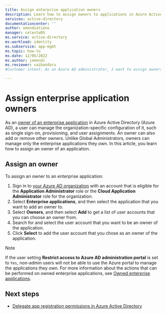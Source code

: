 ```yaml
---
title: Assign enterprise application owners
description: Learn how to assign owners to applications in Azure Active Directory
services: active-directory
documentationcenter: ''
author: omondiatieno
manager: celesteDG
ms.service: active-directory
ms.workload: identity
ms.subservice: app-mgmt
ms.topic: how-to
ms.date: 12/05/2022
ms.author: jomondi
ms.reviewer: saibandaru
#Customer intent: As an Azure AD administrator, I want to assign owners to enterprise applications.

---
```


# Assign enterprise application owners

As an [owner of an enterprise application](overview-assign-app-owners.md) in Azure Active Directory (Azure AD), a user can manage the organization-specific configuration of it, such as single sign-on, provisioning, and user assignments. An owner can also add or remove other owners. Unlike Global Administrators, owners can manage only the enterprise applications they own. In this article, you learn how to assign an owner of an application.

## Assign an owner

To assign an owner to an enterprise application:

1. Sign in to [your Azure AD organization](https://portal.azure.com/#blade/Microsoft_AAD_IAM/ActiveDirectoryMenuBlade/Overview) with an account that is eligible for the **Application Administrator** role or the **Cloud Application Administrator** role for the organization.
2. Select **Enterprise applications**, and then select the application that you want to add an owner to.
3. Select **Owners**, and then select **Add** to get a list of user accounts that you can choose an owner from.
4. Search for and select the user account that you want to be an owner of the application.
5. Click **Select** to add the user account that you chose as an owner of the application.

> [!NOTE]
> If the user setting **Restrict access to Azure AD administration portal** is set to `Yes`, non-admin users will not be able to use the Azure portal to manage the applications they own. For more information about the actions that can be performed on owned enterprise applications, see [Owned enterprise applications](../fundamentals/users-default-permissions.md#owned-enterprise-applications). 


## Next steps

- [Delegate app registration permissions in Azure Active Directory](../roles/delegate-app-roles.md)
